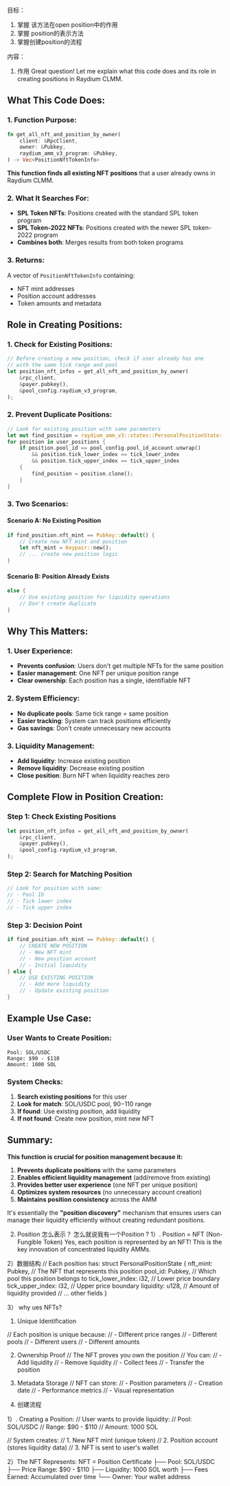 目标：
1. 掌握 该方法在open position中的作用
2. 掌握 position的表示方法 
3. 掌握创建position的流程

内容：
1. 作用
Great question! Let me explain what this code does and its role in creating positions in Raydium CLMM.

## What This Code Does:

### **1. Function Purpose:**
```rust
fn get_all_nft_and_position_by_owner(
    client: &RpcClient,
    owner: &Pubkey,
    raydium_amm_v3_program: &Pubkey,
) -> Vec<PositionNftTokenInfo>
```

**This function finds all existing NFT positions** that a user already owns in Raydium CLMM.

### **2. What It Searches For:**
- **SPL Token NFTs**: Positions created with the standard SPL token program
- **SPL Token-2022 NFTs**: Positions created with the newer SPL token-2022 program
- **Combines both**: Merges results from both token programs

### **3. Returns:**
A vector of `PositionNftTokenInfo` containing:
- NFT mint addresses
- Position account addresses
- Token amounts and metadata

## Role in Creating Positions:

### **1. Check for Existing Positions:**
```rust
// Before creating a new position, check if user already has one
// with the same tick range and pool
let position_nft_infos = get_all_nft_and_position_by_owner(
    &rpc_client,
    &payer.pubkey(),
    &pool_config.raydium_v3_program,
);
```

### **2. Prevent Duplicate Positions:**
```rust
// Look for existing position with same parameters
let mut find_position = raydium_amm_v3::states::PersonalPositionState::default();
for position in user_positions {
    if position.pool_id == pool_config.pool_id_account.unwrap()
        && position.tick_lower_index == tick_lower_index
        && position.tick_upper_index == tick_upper_index
    {
        find_position = position.clone();
    }
}
```

### **3. Two Scenarios:**

#### **Scenario A: No Existing Position**
```rust
if find_position.nft_mint == Pubkey::default() {
    // Create new NFT mint and position
    let nft_mint = Keypair::new();
    // ... create new position logic
}
```

#### **Scenario B: Position Already Exists**
```rust
else {
    // Use existing position for liquidity operations
    // Don't create duplicate
}
```

## Why This Matters:

### **1. User Experience:**
- **Prevents confusion**: Users don't get multiple NFTs for the same position
- **Easier management**: One NFT per unique position range
- **Clear ownership**: Each position has a single, identifiable NFT

### **2. System Efficiency:**
- **No duplicate pools**: Same tick range = same position
- **Easier tracking**: System can track positions efficiently
- **Gas savings**: Don't create unnecessary new accounts

### **3. Liquidity Management:**
- **Add liquidity**: Increase existing position
- **Remove liquidity**: Decrease existing position
- **Close position**: Burn NFT when liquidity reaches zero

## Complete Flow in Position Creation:

### **Step 1: Check Existing Positions**
```rust
let position_nft_infos = get_all_nft_and_position_by_owner(
    &rpc_client,
    &payer.pubkey(),
    &pool_config.raydium_v3_program,
);
```

### **Step 2: Search for Matching Position**
```rust
// Look for position with same:
// - Pool ID
// - Tick lower index
// - Tick upper index
```

### **Step 3: Decision Point**
```rust
if find_position.nft_mint == Pubkey::default() {
    // CREATE NEW POSITION
    // - New NFT mint
    // - New position account
    // - Initial liquidity
} else {
    // USE EXISTING POSITION
    // - Add more liquidity
    // - Update existing position
}
```

## Example Use Case:

### **User Wants to Create Position:**
```
Pool: SOL/USDC
Range: $90 - $110
Amount: 1000 SOL
```

### **System Checks:**
1. **Search existing positions** for this user
2. **Look for match**: SOL/USDC pool, $90-$110 range
3. **If found**: Use existing position, add liquidity
4. **If not found**: Create new position, mint new NFT

## Summary:

**This function is crucial for position management because it:**

1. **Prevents duplicate positions** with the same parameters
2. **Enables efficient liquidity management** (add/remove from existing)
3. **Provides better user experience** (one NFT per unique position)
4. **Optimizes system resources** (no unnecessary account creation)
5. **Maintains position consistency** across the AMM

It's essentially the **"position discovery"** mechanism that ensures users can manage their liquidity efficiently without creating redundant positions.


2. Position 怎么表示？ 怎么就说我有一个Position ? 
1）. Position = NFT (Non-Fungible Token)
Yes, each position is represented by an NFT! This is the key innovation of concentrated liquidity AMMs.

2）数据结构
// Each position has:
struct PersonalPositionState {
    nft_mint: Pubkey,           // The NFT that represents this position
    pool_id: Pubkey,            // Which pool this position belongs to
    tick_lower_index: i32,      // Lower price boundary
    tick_upper_index: i32,      // Upper price boundary
    liquidity: u128,            // Amount of liquidity provided
    // ... other fields
}


3） why ues NFTs?
1. Unique Identification

// Each position is unique because:
// - Different price ranges
// - Different pools
// - Different users
// - Different amounts

2. Ownership Proof
// The NFT proves you own the position
// You can:
// - Add liquidity
// - Remove liquidity
// - Collect fees
// - Transfer the position

3. Metadata Storage
// NFT can store:
// - Position parameters
// - Creation date
// - Performance metrics
// - Visual representation



3. 创建流程

1）. Creating a Position:
// User wants to provide liquidity:
// Pool: SOL/USDC
// Range: $90 - $110
// Amount: 1000 SOL

// System creates:
// 1. New NFT mint (unique token)
// 2. Position account (stores liquidity data)
// 3. NFT is sent to user's wallet


2）The NFT Represents:
NFT = Position Certificate
├── Pool: SOL/USDC
├── Price Range: $90 - $110
├── Liquidity: 1000 SOL worth
├── Fees Earned: Accumulated over time
└── Owner: Your wallet address